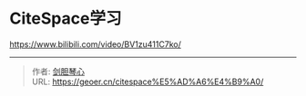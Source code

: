 # CiteSpace学习




https://www.bilibili.com/video/BV1zu411C7ko/



---

> 作者: [剑胆琴心](http://geoer.cn)  
> URL: https://geoer.cn/citespace%E5%AD%A6%E4%B9%A0/  

